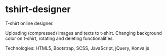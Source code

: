 # tshirt-designer

T-shirt online designer.

Uploading (compressed) images and texts to t-shirt.
Changing background color on t-shirt, rotating and deleting functionalities.

Technologies: HTML5, Bootstrap, SCSS, JavaScript, jQuery, Konva.js
